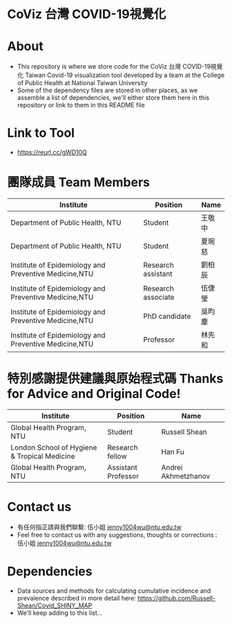 # CoViz 台灣 COVID-19視覺化

# About
- This repository is where we store code for the CoViz 台灣 COVID-19視覺化 Taiwan Covid-19 visualization tool developed by a team at the College of Public Health at National Taiwan University
- Some of the dependency files are stored in other places, as we assemble a list of dependencies, we'll either store them here in this repository or link to them in this README file

# Link to Tool
- https://reurl.cc/gWD10Q 

# 團隊成員 Team Members
|Institute|Position|Name|
|---------|--------|----|
|Department of Public Health, NTU| 	Student| 	王敬中|
|Department of Public Health, NTU| 	Student| 	夏琬慈|
|Institute of Epidemiology and Preventive Medicine,NTU| 	Research assistant| 	劉柏辰|
|Institute of Epidemiology and Preventive Medicine,NTU| 	Research associate| 	伍倢瑩|
|Institute of Epidemiology and Preventive Medicine,NTU| 	PhD candidate| 	吳昀麇|
|Institute of Epidemiology and Preventive Medicine,NTU| 	Professor| 	林先和| 

# 特別感謝提供建議與原始程式碼          Thanks for Advice and Original Code!
|Institute|Position|Name|
|---------|--------|----|
|Global Health Program, NTU| 	Student| 	Russell Shean|
|London School of Hygiene & Tropical Medicine| 	Research fellow| 	Han Fu|
|Global Health Program, NTU| 	Assistant Professor| 	Andrei Akhmetzhanov| 

# Contact us
- 有任何指正請與我們聯繫: 伍小姐 <jenny1004wu@ntu.edu.tw>
- Feel free to contact us with any suggestions, thoughts or corrections : 伍小姐 <jenny1004wu@ntu.edu.tw>

# Dependencies
- Data sources and methods for calculating cumulative incidence and prevalence described in more detail here: https://github.com/Russell-Shean/Covid_SHINY_MAP
- We'll keep adding to this list...



